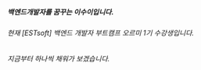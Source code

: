 ##### 백엔드개발자를 꿈꾸는 이수이입니다.
###### 현재 [ESTsoft] 백엔드 개발자 부트캠프 오르미 1기 수강생입니다.
###### 지금부터 하나씩 채워가 보겠습니다.
